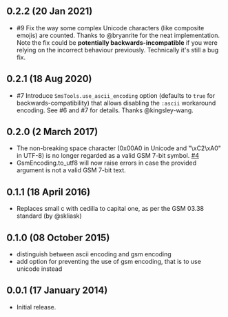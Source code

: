 ## 0.2.2 (20 Jan 2021)

* #9 Fix the way some complex Unicode characters (like composite emojis) are counted. Thanks to @bryanrite for the neat implementation. Note the fix could be **potentially backwards-incompatible** if you were relying on the incorrect behaviour previously. Technically it's still a bug fix.

## 0.2.1 (18 Aug 2020)

* #7 Introduce `SmsTools.use_ascii_encoding` option (defaults to `true` for backwards-compatibility) that allows disabling the `:ascii` workaround encoding. See #6 and #7 for details. Thanks @kingsley-wang.

## 0.2.0 (2 March 2017)

* The non-breaking space character (0x00A0 in Unicode and "\xC2\xA0" in UTF-8) is no longer regarded as a valid GSM 7-bit symbol. [#4](https://github.com/livebg/smstools/issues/4)
* GsmEncoding.to_utf8 will now raise errors in case the provided argument is not a valid GSM 7-bit text.

## 0.1.1 (18 April 2016)

* Replaces small c with cedilla to capital one, as per the GSM 03.38 standard (by @skliask)

## 0.1.0 (08 October 2015)

* distinguish between ascii encoding and gsm encoding
* add option for preventing the use of gsm encoding, that is to use unicode instead

## 0.0.1 (17 January 2014)

* Initial release.
